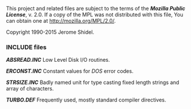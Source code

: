 This project and related files are subject to the terms of the **_Mozilla Public License_**, 
v. 2.0. If a copy of the MPL was not distributed with this file, You can obtain one at 
http://mozilla.org/MPL/2.0/.

Copyright 1990-2015 Jerome Shidel.

### INCLUDE files

**_ABSREAD.INC_** Low Level Disk I/O routines.

**_ERCONST.INC_** Constant values for _DOS_ error codes.

**_STRSIZE.INC_** Badly named unit for type casting fixed length strings and array of characters.

**_TURBO.DEF_** Frequently used, mostly standard compiler directives.